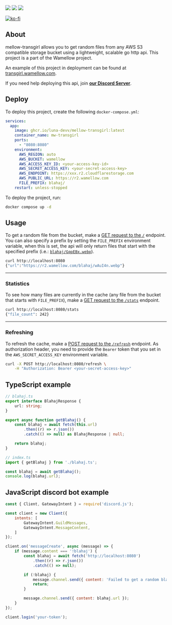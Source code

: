 [![](https://img.shields.io/discord/828676951023550495?color=5865F2&logo=discord&logoColor=white)](https://lunish.nl/support)
![](https://ghcr-badge.egpl.dev/luna-devv/mellow-transgirl/latest_tag)
![](https://ghcr-badge.egpl.dev/luna-devv/mellow-transgirl/size)

[![ko-fi](https://ko-fi.com/img/githubbutton_sm.svg)](https://ko-fi.com/I3I6AFVAP)

## About
mellow-transgirl allows you to get random files from any AWS S3 compatible storage bucket using a lightweight, scalable go http api. This project is a part of the Wamellow project.

An example of this project in deployment can be found at [transgirl.wamellow.com](https://transgirl.wamellow.com).

If you need help deploying this api, join **[our Discord Server](https://discord.com/invite/yYd6YKHQZH)**.

## Deploy
To deploy this project, create the following `docker-compose.yml`:
```yml
services:
  app:
    image: ghcr.io/luna-devv/mellow-transgirl:latest
    container_name: mw-transgirl
    ports:
      - "8080:8080"
    environment:
      AWS_REGION: auto
      AWS_BUCKET: wamellow
      AWS_ACCESS_KEY_ID: <your-access-key-id>
      AWS_SECRET_ACCESS_KEY: <your-secret-access-key>
      AWS_ENDPOINT: https://xxx.r2.cloudflarestorage.com
      AWS_PUBLIC_URL: https://r2.wamellow.com
      FILE_PREFIX: blahaj/
    restart: unless-stopped
```

To deploy the project, run:
```sh
docker compose up -d
```

## Usage
To get a random file from the bucket, make a [GET request to the `/`](https://transgirl.wamellow.com) endpoint.
You can also specify a prefix by setting the `FILE_PREFIX` environment variable, when this is set, the api will only return files that start with the specified prefix (i.e.: [`blahaj/GqpEBx.webp`](https://r2.wamellow.com/blahaj/wAuI4n.webp)).

```sh
curl http://localhost:8080
{"url":"https://r2.wamellow.com/blahaj/wAuI4n.webp"}
```

---
### Statistics

To see how many files are currently in the cache (any file from the bucket that starts with `FILE_PREFIX`), make a [GET request to the `/stats`](https://transgirl.wamellow.com/stats) endpoint.

```sh
curl http://localhost:8080/stats
{"file_count": 242}
```

---
### Refreshing

To refresh the cache, make a [POST request to the `/refresh`](https://transgirl.wamellow.com/refresh) endpoint.
As authorization header, you need to provide the `Bearer` token that you set in the `AWS_SECRET_ACCESS_KEY` environment variable.

```sh
curl -X POST http://localhost:8080/refresh \
    -H "Authorization: Bearer <your-secret-access-key>"
```

## TypeScript example
```ts
// blahaj.ts
export interface BlahajResponse {
    url: string;
}

export async function getBlahaj() {
    const blahaj = await fetch(this.url)
        .then((r) => r.json())
        .catch(() => null) as BlahajResponse | null;

    return blahaj;
}

// index.ts
import { getBlahaj } from './blahaj.ts';

const blahaj = await getBlahaj();
console.log(blahaj.url);
```

## JavaScript discord bot example
```js
const { Client, GatewayIntent } = require('discord.js');

const client = new Client({
    intents: [
        GatewayIntent.GuildMessages,
        GatewayIntent.MessageContent,
    ]
});

client.on('messageCreate', async (message) => {
    if (message.content === '!blahaj') {
        const blahaj = await fetch('http://localhost:8080')
            .then((r) => r.json())
            .catch(() => null);

        if (!blahaj) {
            message.channel.send({ content: 'Failed to get a random blahaj' });
            return;
        }

        message.channel.send({ content: blahaj.url });
    }
});

client.login('your-token');
```